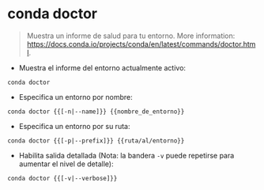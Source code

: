 # conda doctor

> Muestra un informe de salud para tu entorno.
> More information: <https://docs.conda.io/projects/conda/en/latest/commands/doctor.html>.

- Muestra el informe del entorno actualmente activo:

`conda doctor`

- Especifica un entorno por nombre:

`conda doctor {{[-n|--name]}} {{nombre_de_entorno}}`

- Especifica un entorno por su ruta:

`conda doctor {{[-p|--prefix]}} {{ruta/al/entorno}}`

- Habilita salida detallada (Nota: la bandera `-v` puede repetirse para aumentar el nivel de detalle):

`conda doctor {{[-v|--verbose]}}`
